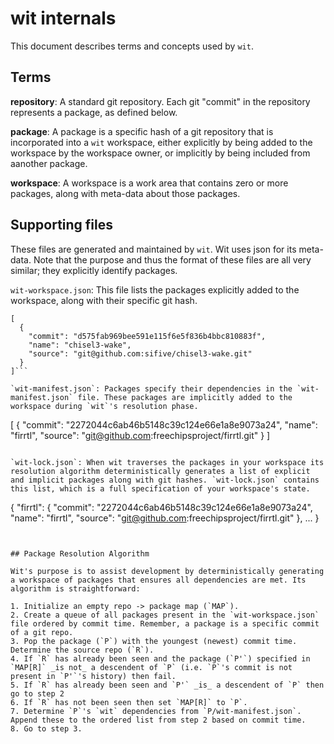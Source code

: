 # wit internals
This document describes terms and concepts used by `wit`.


## Terms

**repository**: A standard git repository. Each git "commit" in the repository represents a package, as defined below.

**package**: A package is a specific hash of a git repository that is incorporated into a `wit` workspace, either explicitly by being added to the workspace by the workspace owner, or implicitly by being included from aanother package.

**workspace**: A workspace is a work area that contains zero or more packages, along with meta-data about those packages.


## Supporting files

These files are generated and maintained by `wit`. Wit uses json for its meta-data. Note that the purpose and thus the format of these files are all very similar; they explicitly identify packages.

`wit-workspace.json`: This file lists the packages explicitly added to the workspace, along with their specific git hash.
```
[
  {
    "commit": "d575fab969bee591e115f6e5f836b4bbc810883f",
    "name": "chisel3-wake",
    "source": "git@github.com:sifive/chisel3-wake.git"
  }
]```

`wit-manifest.json`: Packages specify their dependencies in the `wit-manifest.json` file. These packages are implicitly added to the workspace during `wit`'s resolution phase.
```
[
  {
    "commit": "2272044c6ab46b5148c39c124e66e1a8e9073a24",
    "name": "firrtl",
    "source": "git@github.com:freechipsproject/firrtl.git"
  }
]
```

`wit-lock.json`: When wit traverses the packages in your workspace its resolution algorithm deterministically generates a list of explicit and implicit packages along with git hashes. `wit-lock.json` contains this list, which is a full specification of your workspace's state.

```
{
  "firrtl": {
    "commit": "2272044c6ab46b5148c39c124e66e1a8e9073a24",
    "name": "firrtl",
    "source": "git@github.com:freechipsproject/firrtl.git"
  },
  ...
}
```


## Package Resolution Algorithm

Wit's purpose is to assist development by deterministically generating a workspace of packages that ensures all dependencies are met. Its algorithm is straightforward:

1. Initialize an empty repo -> package map (`MAP`).
2. Create a queue of all packages present in the `wit-workspace.json` file ordered by commit time. Remember, a package is a specific commit of a git repo.
3. Pop the package (`P`) with the youngest (newest) commit time. Determine the source repo (`R`).
4. If `R` has already been seen and the package (`P'`) specified in `MAP[R]` _is not_ a descendent of `P` (i.e. `P`'s commit is not present in `P'`'s history) then fail.
5. If `R` has already been seen and `P'` _is_ a descendent of `P` then go to step 2
6. If `R` has not been seen then set `MAP[R]` to `P`.
7. Determine `P`'s `wit` dependencies from `P/wit-manifest.json`. Append these to the ordered list from step 2 based on commit time.
8. Go to step 3.

